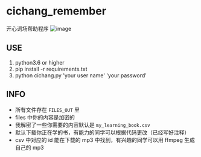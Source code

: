 # cichang_remember
开心词场帮助程序
![image](https://user-images.githubusercontent.com/15976103/107328965-756e8180-6aea-11eb-9fff-6717094d74fa.png)

## USE
1. python3.6 or higher
2. pip install -r requirements.txt
3. python cichang.py 'your user name' 'your password'

## INFO
- 所有文件存在 `FILES_OUT` 里
- files 中你的内容是加密的
- 我解密了一些你需要的内容默认是 `my_learning_book.csv`
- 默认下载你正在学的书，有能力的同学可以根据代码更改（已经写好注释）
- csv 中对应的 id 能在下载的 mp3 中找到，有兴趣的同学可以用 ffmpeg 生成自己的 mp3
